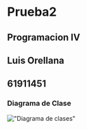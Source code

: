 # Prueba2
## Programacion IV
## Luis Orellana
## 61911451

### Diagrama de Clase

!["Diagrama de clases"](https://app.genmymodel.com/api/projects/_QYzDoG9-Ee2ck8ytUMEi6A/diagrams/_QYzDo29-Ee2ck8ytUMEi6A/svg)
